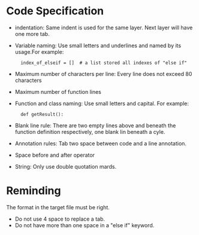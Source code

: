 # Code Specification #
- indentation: Same indent is used for the same layer. Next layer will have one more tab.
- Variable naming: Use small letters and underlines and named by its usage.For example:

		index_of_elseif = []  # a list stored all indexes of "else if"
- Maximum number of characters per line: Every line does not exceed 80 characters
- Maximum number of function lines
- Function and class naming: Use small letters and capital. For example:

		def getResult():
				
- Blank line rule: There are two empty lines above and beneath the function definition respectively, one blank lin beneath a cyle.  
- Annotation rules: Tab two space between code and a line annotation. 
- Space before and after operator
- String: Only use double quotation mards.

# Reminding #
The format in the target file must be right.

- Do not use 4 space to replace a tab.
- Do not have more than one space in a "else if" keyword.